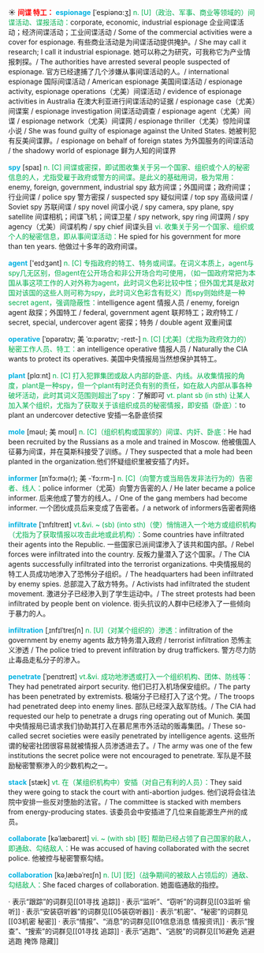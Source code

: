 ☀ <font color="red">**间谍 特工：**</font>
<font color="sky blue">**espionage**</font> [ˈespiənɑ:ʒ]
<font color="#00b050">n. [U]（政治、军事、商业等领域的）间谍活动、谍报活动：</font>corporate, economic, industrial espionage 企业间谍活动；经济间谍活动；工业间谍活动 / Some of the commercial activities were a cover for espionage. 有些商业活动是为间谍活动提供掩护。/ She may call it research; I call it industrial espionage. 她可以称之为研究，可我称它为产业情报刺探。/ The authorities have arrested several people suspected of espionage. 官方已经逮捕了几个涉嫌从事间谍活动的人。/ international espionage 国际间谍活动 / American espionage 美国间谍活动 / espionage activity, espionage operations（尤美）间谍活动 / evidence of espionage activities in Australia 在澳大利亚进行间谍活动的证据 / espionage case（尤美）间谍案 / espionage investigation 间谍活动调查 / espionage agent（尤美）间谍 / espionage network（尤美）间谍网 / espionage thriller（尤美）惊险间谍小说 / She was found guilty of espionage against the United States. 她被判犯有反美间谍罪。/ espionage on behalf of foreign states 为外国服务的间谍活动 / the shadowy world of espionage 鲜为人知的间谍界

<font color="sky blue">**spy**</font> [spaɪ] 
<font color="#00b050">n. [C] 间谍或密探，即试图收集关于另一个国家、组织或个人的秘密信息的人，尤指受雇于政府或警方的间谍。是此义的基础用词，极为常用：</font>enemy, foreign, government, industrial spy 敌方间谍；外国间谍；政府间谍；行业间谍 / police spy 警方密探 / suspected spy 疑似间谍 / top spy 高级间谍 / Soviet spy 苏联间谍 / spy novel 间谍小说 / spy camera, spy plane, spy satellite 间谍相机；间谍飞机；间谍卫星 / spy network, spy ring 间谍网 / spy agency（尤美）间谍机构 / spy chief 间谍头目 <font color="#00b050">vi. 收集关于另一个国家、组织或个人的秘密信息，即从事间谍活动：</font>He spied for his government for more than ten years. 他做过十多年的政府间谍。

<font color="sky blue">**agent**</font> ['eɪdӡənt] 
<font color="#00b050">n. [C] 专指政府的特工、特务或间谍。在词义本质上，agent与spy几无区别，但agent在公开场合和非公开场合均可使用，（如一国政府常把为本国从事这项工作的人对外称为agent，此时词义色彩比较中性；但外国尤其是敌对国对该国的这些人则可称为spy，此时词义色彩含有贬义）而spy则始终是一种secret agent，强调隐蔽性：</font>intelligence agent 情报人员 / enemy, foreign agent 敌探；外国特工 / federal, government agent 联邦特工；政府特工 / secret, special, undercover agent 密探；特务 / double agent 双重间谍
           
<font color="sky blue">**operative**</font> [ˈɒpərətɪv; 美 ˈɑ:pərətɪv; -reɪt-]
<font color="#00b050">n. [C] [尤美]（尤指为政府效力的）秘密工作人员、特工：</font>an intelligence operative 情报人员 / Naturally the CIA wants to protect its operatives. 美国中央情报局当然想保护其特工。

<font color="sky blue">**plant**</font> [plɑːnt] 
<font color="#00b050">n. [C] 打入犯罪集团或敌人内部的卧底、内线。从收集情报的角度，plant是一种spy，但一个plant有时还负有别的责任，如在敌人内部从事各种破坏活动，此时其词义范围则超出了spy：</font>了解即可 <font color="#00b050">vt. plant sb (in sth) 让某人加入某个组织，尤指为了获取关于该组织成员的秘密情报，即安插（卧底）：</font>to plant an undercover detective 安插一名卧底侦探
                      
<font color="sky blue">**mole**</font> [məʊl; 美 moʊl]
<font color="#00b050">n. [C]（组织机构或国家的）间谍、内奸、卧底：</font>He had been recruited by the Russians as a mole and trained in Moscow. 他被俄国人征募为间谍，并在莫斯科接受了训练。/ They suspected that a mole had been planted in the organization.他们怀疑组织里被安插了内奸。
 
<font color="sky blue">**informer**</font> [ɪnˈfɔ:mə(r); 美 -ˈfɔ:rm-]
<font color="#00b050">n. [C]（向警方或当局告发非法行为的）告密者、线人：</font>police informer（尤英）向警方告密的人 / He later became a police informer. 后来他成了警方的线人。/ One of the gang members had become informer. 一个团伙成员后来变成了告密者。/ a network of informers告密者网络

<font color="sky blue">**infiltrate**</font> [ˈɪnfɪltreɪt]
<font color="#00b050">vt.&vi. ~ (sb) (into sth)（使）悄悄进入一个地方或组织机构（尤指为了获取情报以攻击此地或此机构）：</font>Some countries have infiltrated their agents into the Republic. 一些国家已派间谍渗入了该共和国内部。/ Rebel forces were infiltrated into the country. 反叛力量潜入了这个国家。/ The CIA agents successfully infiltrated into the terrorist organizations. 中央情报局的特工人员成功地渗入了恐怖分子组织。/ The headquarters had been infiltrated by enemy spies. 总部混入了敌方特务。/ Activists had infiltrated the student movement. 激进分子已经渗入到了学生运动中。/ The street protests had been infiltrated by people bent on violence. 街头抗议的人群中已经渗入了一些倾向于暴力的人。
                      
<font color="sky blue">**infiltration**</font> [ˌɪnfɪlˈtreɪʃn]
<font color="#00b050">n. [U]（对某个组织的）渗透：</font>infiltration of the government by enemy agents 敌方特务潜入政府 / terrorist infiltration 恐怖主义渗透 / The police tried to prevent infiltration by drug traffickers. 警方尽力防止毒品走私分子的渗入。

<font color="sky blue">**penetrate**</font> [ˈpenɪtreɪt]
<font color="#00b050">vt.&vi. 成功地渗透或打入一个组织机构、团体、防线等：</font>They had penetrated airport security. 他们已打入机场保安组织。/ The party has been penetrated by extremists. 极端分子已经打入了这个党。/ The troops had penetrated deep into enemy lines. 部队已经深入敌军防线。/ The CIA had requested our help to penetrate a drugs ring operating out of Munich. 美国中央情报局已请求我们协助其打入在慕尼黑市外活动的贩毒集团。/ These so-called secret societies were easily penetrated by intelligence agents. 这些所谓的秘密社团很容易就被情报人员渗透进去了。/ The army was one of the few institutions the secret police were not encouraged to penetrate. 军队是不鼓励秘密警察渗入的少数机构之一。
                      
<font color="sky blue">**stack**</font> [stæk]
<font color="#00b050">vt. 在（某组织机构中）安插（对自己有利的人员）：</font>They said they were going to stack the court with anti-abortion judges. 他们说将会往法院中安排一些反对堕胎的法官。/ The committee is stacked with members from energy-producing states. 该委员会中安插进了几位来自能源生产州的成员。

<font color="sky blue">**collaborate**</font> [kəˈlæbəreɪt]
<font color="#00b050">vi. ~ (with sb) [贬] 帮助已经占领了自己国家的敌人，即通敌、勾结敌人：</font>He was accused of having collaborated with the secret police. 他被控与秘密警察勾结。
           
<font color="sky blue">**collaboration**</font> [kəˌlæbəˈreɪʃn]
<font color="#00b050">n. [U] [贬]（战争期间的被敌人占领后的）通敌、勾结敌人：</font>She faced charges of collaboration. 她面临通敌的指控。

· 表示“跟踪”的词群见[[01寻找 追踪]]
· 表示“监听”、“窃听”的词群见[[03监听 偷听]]
· 表示“安装窃听器”的词群见[[05装窃听器]]
· 表示“机密”、“秘密”的词群见[[03机密 秘密]]
· 表示“情报”、“消息”的词群见[[01信息消息 情报资讯]]
· 表示“搜查”、“搜索”的词群见[[01寻找 追踪]]
· 表示“逃跑”、“逃脱”的词群见[[16避免 逃避 逃跑 掩饰 隐藏]]
